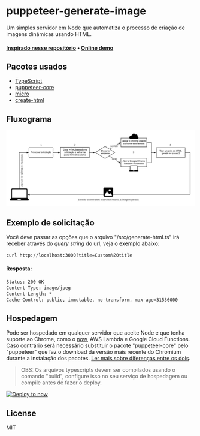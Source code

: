 # puppeteer-generate-image

Um simples servidor em Node que automatiza o processo de criação de imagens dinâmicas usando HTML.

#### [Inspirado nesse repositório](https://github.com/styfle/og-image) • [Online demo](https://puppeteer-generate-image-ee5mis3oh.now.sh?title=Hello%20Github%20user!)

## Pacotes usados

- [TypeScript](https://www.npmjs.com/package/typescript)
- [puppeteer-core](https://www.npmjs.com/package/puppeteer-core)
- [micro](https://www.npmjs.com/package/micro)
- [create-html](https://www.npmjs.com/package/create-html)

## Fluxograma

![Fluxograma do processo](/fluxograma.jpeg)


## Exemplo de solicitação

Você deve passar as opções que o arquivo "/src/generate-html.ts" irá receber através do _query string_ do url, veja o exemplo abaixo:

```
curl http://localhost:3000?title=Custom%20title
```

#### Resposta:

```
Status: 200 OK
Content-Type: image/jpeg
Content-Length: *
Cache-Control: public, immutable, no-transform, max-age=31536000
```

## Hospedagem

Pode ser hospedado em qualquer servidor que aceite Node e que tenha suporte ao Chrome, como o [now](https://zeit.co/now), AWS Lambda e Google Cloud Functions.  
Caso contrário será necessário substituir o pacote "puppeteer-core" pelo "puppeteer" que faz o download da versão mais recente do Chromium durante a instalação dos pacotes. [Ler mais sobre diferenças entre os dois](https://github.com/GoogleChrome/puppeteer/blob/master/docs/api.md#puppeteer-vs-puppeteer-core).

> OBS: Os arquivos typescripts devem ser compilados usando o comando "build", configure isso no seu serviço de hospedagem ou compile antes de fazer o deploy.

[![Deploy to now](https://deploy.now.sh/static/button.svg)](https://deploy.now.sh/?repo=https://github.com/httpiago/puppeteer-generate-image)

## License

MIT
